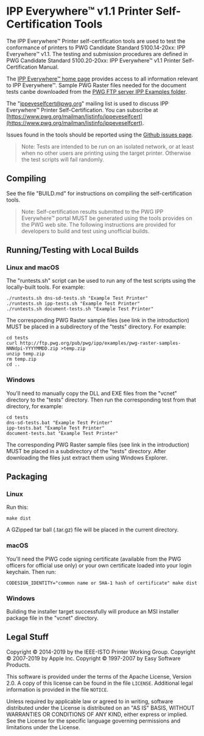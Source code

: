 IPP Everywhere™ v1.1 Printer Self-Certification Tools
=====================================================

The IPP Everywhere™ Printer self-certification tools are used to test the
conformance of printers to PWG Candidate Standard 5100.14-20xx: IPP Everywhere™
v1.1. The testing and submission procedures are defined in PWG Candidate
Standard 5100.20-20xx: IPP Everywhere™ v1.1 Printer Self-Certification Manual.

The [IPP Everywhere™ home page](http://www.pwg.org/ipp/everywhere.html) provides
access to all information relevant to IPP Everywhere™. Sample PWG Raster files
needed for the document tests canbe downloaded from the
[PWG FTP server IPP Examples folder](https://ftp.pwg.org/pub/pwg/ipp/examples).

The "ippeveselfcert@pwg.org" mailing list is used to discuss IPP Everywhere™
Printer Self-Certification. You can subscribe at
[https://www.pwg.org/mailman/listinfo/ippeveselfcert](https://www.pwg.org/mailman/listinfo/ippeveselfcert).

Issues found in the tools should be reported using the
[Github issues page](https://github.com/istopwg/ippeveselfcert).

> Note: Tests are intended to be run on an isolated network, or at least when no
> other users are printing using the target printer.  Otherwise the test scripts
> will fail randomly.


Compiling
---------

See the file "BUILD.md" for instructions on compiling the self-certification
tools.

> Note: Self-certification results submitted to the PWG IPP Everywhere™ portal
> MUST be generated using the tools provides on the PWG web site.  The following
> instructions are provided for developers to build and test using unofficial
> builds.


Running/Testing with Local Builds
---------------------------------

### Linux and macOS

The "runtests.sh" script can be used to run any of the test scripts using the
locally-built tools.  For example:

    ./runtests.sh dns-sd-tests.sh "Example Test Printer"
    ./runtests.sh ipp-tests.sh "Example Test Printer"
    ./runtests.sh document-tests.sh "Example Test Printer"

The corresponding PWG Raster sample files (see link in the introduction) MUST
be placed in a subdirectory of the "tests" directory. For example:

    cd tests
    curl http://ftp.pwg.org/pub/pwg/ipp/examples/pwg-raster-samples-NNNdpi-YYYYMMDD.zip >temp.zip
    unzip temp.zip
    rm temp.zip
    cd ..


### Windows

You'll need to manually copy the DLL and EXE files from the "vcnet" directory to
the "tests" directory. Then run the corresponding test from that directory, for
example:

    cd tests
    dns-sd-tests.bat "Example Test Printer"
    ipp-tests.bat "Example Test Printer"
    document-tests.bat "Example Test Printer"

The corresponding PWG Raster sample files (see link in the introduction) MUST be
placed in a subdirectory of the "tests" directory. After downloading the files
just extract them using Windows Explorer.


Packaging
---------

### Linux

Run this:

    make dist

A GZipped tar ball (.tar.gz) file will be placed in the current directory.


### macOS

You'll need the PWG code signing certificate (available from the PWG officers
for official use only) or your own certificate loaded into your login keychain.
Then run:

    CODESIGN_IDENTITY="common name or SHA-1 hash of certificate" make dist


### Windows

Building the installer target successfully will produce an MSI installer package
file in the "vcnet" directory.


Legal Stuff
-----------

Copyright © 2014-2019 by the IEEE-ISTO Printer Working Group.
Copyright © 2007-2019 by Apple Inc.
Copyright © 1997-2007 by Easy Software Products.

This software is provided under the terms of the Apache License, Version 2.0.
A copy of this license can be found in the file `LICENSE`.  Additional legal
information is provided in the file `NOTICE`.

Unless required by applicable law or agreed to in writing, software distributed
under the License is distributed on an "AS IS" BASIS, WITHOUT WARRANTIES OR
CONDITIONS OF ANY KIND, either express or implied.  See the License for the
specific language governing permissions and limitations under the License.
